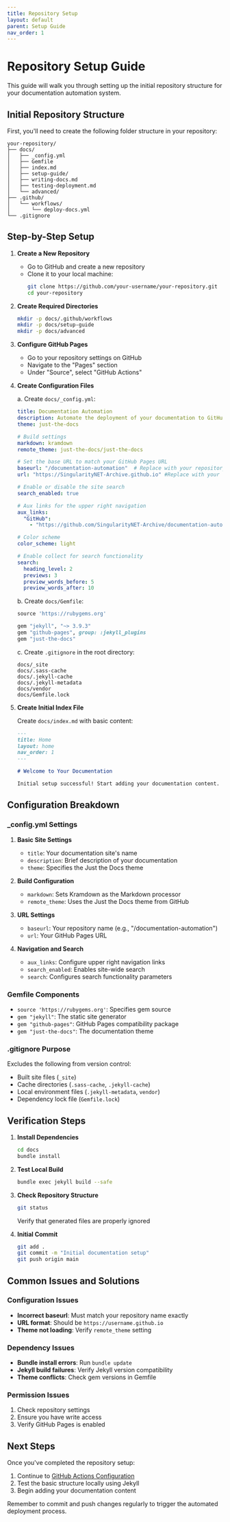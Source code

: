 ```yaml
---
title: Repository Setup
layout: default
parent: Setup Guide
nav_order: 1
---
```


# Repository Setup Guide

This guide will walk you through setting up the initial repository structure for your documentation automation system.

## Initial Repository Structure

First, you'll need to create the following folder structure in your repository:

```
your-repository/
├── docs/
│   ├── _config.yml
│   ├── Gemfile
│   ├── index.md
│   ├── setup-guide/
│   ├── writing-docs.md
│   ├── testing-deployment.md
│   └── advanced/
├── .github/
│   └── workflows/
│       └── deploy-docs.yml
└── .gitignore
```

## Step-by-Step Setup

1. **Create a New Repository**
   - Go to GitHub and create a new repository
   - Clone it to your local machine:
     ```bash
     git clone https://github.com/your-username/your-repository.git
     cd your-repository
     ```

2. **Create Required Directories**
   ```bash
   mkdir -p docs/.github/workflows
   mkdir -p docs/setup-guide
   mkdir -p docs/advanced
   ```

3. **Configure GitHub Pages**
   - Go to your repository settings on GitHub
   - Navigate to the "Pages" section
   - Under "Source", select "GitHub Actions"

4. **Create Configuration Files**

   a. Create `docs/_config.yml`:
   ```yaml
   title: Documentation Automation
   description: Automate the deployment of your documentation to GitHub Pages using GitHub Actions.
   theme: just-the-docs

   # Build settings
   markdown: kramdown
   remote_theme: just-the-docs/just-the-docs

   # Set the base URL to match your GitHub Pages URL
   baseurl: "/documentation-automation"  # Replace with your repository name
   url: "https://SingularityNET-Archive.github.io" #Replace with your GitHub pages url

   # Enable or disable the site search
   search_enabled: true

   # Aux links for the upper right navigation
   aux_links:
     "GitHub":
       - "https://github.com/SingularityNET-Archive/documentation-automation" #Replace with your repo url

   # Color scheme
   color_scheme: light

   # Enable collect for search functionality
   search:
     heading_level: 2
     previews: 3
     preview_words_before: 5
     preview_words_after: 10
   ```

   b. Create `docs/Gemfile`:
   ```ruby
   source 'https://rubygems.org'

   gem "jekyll", "~> 3.9.3"
   gem "github-pages", group: :jekyll_plugins
   gem "just-the-docs"
   ```

   c. Create `.gitignore` in the root directory:
   ```
   docs/_site
   docs/.sass-cache
   docs/.jekyll-cache
   docs/.jekyll-metadata
   docs/vendor
   docs/Gemfile.lock
   ```

5. **Create Initial Index File**
   
   Create `docs/index.md` with basic content:
   ```markdown
   ---
   title: Home
   layout: home
   nav_order: 1
   ---

   # Welcome to Your Documentation
   
   Initial setup successful! Start adding your documentation content.
   ```

## Configuration Breakdown

### _config.yml Settings
1. **Basic Site Settings**
   - `title`: Your documentation site's name
   - `description`: Brief description of your documentation
   - `theme`: Specifies the Just the Docs theme

2. **Build Configuration**
   - `markdown`: Sets Kramdown as the Markdown processor
   - `remote_theme`: Uses the Just the Docs theme from GitHub

3. **URL Settings**
   - `baseurl`: Your repository name (e.g., "/documentation-automation")
   - `url`: Your GitHub Pages URL

4. **Navigation and Search**
   - `aux_links`: Configure upper right navigation links
   - `search_enabled`: Enables site-wide search
   - `search`: Configures search functionality parameters

### Gemfile Components
- `source 'https://rubygems.org'`: Specifies gem source
- `gem "jekyll"`: The static site generator
- `gem "github-pages"`: GitHub Pages compatibility package
- `gem "just-the-docs"`: The documentation theme

### .gitignore Purpose
Excludes the following from version control:
- Built site files (`_site`)
- Cache directories (`.sass-cache`, `.jekyll-cache`)
- Local environment files (`.jekyll-metadata`, `vendor`)
- Dependency lock file (`Gemfile.lock`)

## Verification Steps

1. **Install Dependencies**
   ```bash
   cd docs
   bundle install
   ```

2. **Test Local Build**
   ```bash
   bundle exec jekyll build --safe
   ```

3. **Check Repository Structure**
   ```bash
   git status
   ```
   Verify that generated files are properly ignored

4. **Initial Commit**
   ```bash
   git add .
   git commit -m "Initial documentation setup"
   git push origin main
   ```

## Common Issues and Solutions

### Configuration Issues
- **Incorrect baseurl**: Must match your repository name exactly
- **URL format**: Should be `https://username.github.io`
- **Theme not loading**: Verify `remote_theme` setting

### Dependency Issues
- **Bundle install errors**: Run `bundle update`
- **Jekyll build failures**: Verify Jekyll version compatibility
- **Theme conflicts**: Check gem versions in Gemfile

### Permission Issues
1. Check repository settings
2. Ensure you have write access
3. Verify GitHub Pages is enabled

## Next Steps

Once you've completed the repository setup:
1. Continue to [GitHub Actions Configuration](github-actions-setup.md)
2. Test the basic structure locally using Jekyll
3. Begin adding your documentation content

Remember to commit and push changes regularly to trigger the automated deployment process.